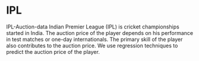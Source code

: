 # IPL
IPL-Auction-data Indian Premier League (IPL) is cricket championships started in India. The auction price of the player depends on his performance in test matches or one-day internationals. The primary skill of the player also contributes to the auction price. We use regression techniques to predict the auction price of the player.
